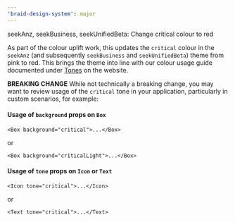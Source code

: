 ```yaml
---
'braid-design-system': major
---
```


seekAnz, seekBusiness, seekUnifiedBeta: Change critical colour to red

As part of the colour uplift work, this updates the `critical` colour in the `seekAnz` (and subsequently `seekBusiness` and `seekUnifiedBeta`) theme from pink to red. This brings the theme into line with our colour usage guide documented under [Tones](https://seek-oss.github.io/braid-design-system/foundations/tones) on the website.

**BREAKING CHANGE**
While not technically a breaking change, you may want to review usage of the `critical` tone in your application, particularly in custom scenarios, for example:

#### Usage of `background` props on `Box`

```tsx
<Box background="critical">...</Box>
```

or

```tsx
<Box background="criticalLight">...</Box>
```

#### Usage of `tone` props on `Icon` or `Text`

```tsx
<Icon tone="critical">...</Icon>
```

or

```tsx
<Text tone="critical">...</Text>
```
